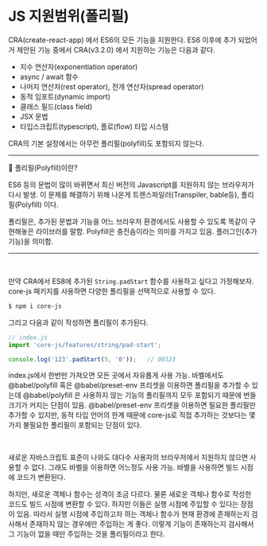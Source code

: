 # JS 지원범위(폴리필)

CRA(create-react-app) 에서 ES6의 모든 기능을 지원한다. ES6 이후에 추가 되었어거 제안된 기능 중에서 CRA(v3.2.0) 에서 지원하는 기능은 다음과 같다.

- 지수 연산자(exponentiation operator)
- async / await 함수
- 나머지 연산자(rest operator), 전개 연산자(spread operator)
- 동적 임포트(dynamic import)
- 클래스 필드(class field)
- JSX 문법
- 타입스크립트(typescript), 플로(flow) 타입 시스템

CRA의 기본 설정에서는 아무런 폴리필(polyfill)도 포함되지 않는다.

---

📌 폴리필(Polyfill)이란?

ES6 등의 문법이 많이 바뀌면서 최신 버전의 Javascript를 지원하지 않는 브라우저가 다시 발생. 이 문제를 해결하기 위해 나온게 트랜스파일러(Transpiler, bable등), 폴리필(Polyfill) 이다.

폴리필은, 추가된 문법과 기능을 어느 브라우저 환경에서도 사용할 수 있도록 똑같이 구현해놓은 라이브러를 말함. Polyfill은 충전솜이라는 의미를 가지고 있음. 플러그인(추가기능)을 의미함.

---

<br/>

만약 CRA에서 ES8에 추가된 `String.padStart` 함수를 사용하고 싶다고 가정해보자. core-js 패키지를 사용하면 다양한 폴리필을 선택적으로 사용할 수 있다.

```sh
$ npm i core-js
```

그리고 다음과 같이 작성하면 폴리필이 추가된다.

```js
// index.js
import 'core-js/features/string/pad-start';

console.log('123'.padStart(5, '0'));   // 00123
```

index.js에서 한번만 가져오면 모든 곳에서 자유롭게 사용 가능. 바벨에서도 @babel/polyfill 혹은 @babel/preset-env 프리셋을 이용하면 폴리필을 추가할 수 있는데 @babel/polyfill 은 사용하지 않는 기능의 폴리필까지 모두 포함되기 때문에 번들 크기가 커지는 단점이 있음. @babel/preset-env 프리셋을 이용하면 필요한 폴리필만 추가할 수 있지만, 동적 타입 언어의 한계 때문에 core-js로 직접 추가하는 것보다는 몇 가지 불필요한 폴리필이 포함되는 단점이 있다.

<br/>

새로운 자바스크립트 표준이 나와도 대다수 사용자의 브라우저에서 지원하지 않으면 사용할 수 없다. 그래도 바벨을 이용하면 어느정도 사용 가능. 바벨을 사용하면 빌드 시점에 코드가 변환된다.

하지만, 새로운 객체나 함수는 성격이 조금 다르다. 물론 새로운 객체나 함수로 작성한 코드도 빌드 시점에 변환할 수 있다. 하지만 이들은 실행 시점에 주입할 수 있다는 장점이 있음. 따라서 실행 시점에 주입하고자 하는 객체나 함수가 현재 환경에 존재하는지 검사해서 존재하지 않는 경우에만 주입하는 게 좋다. 이렇게 기능이 존재하는지 검사해서 그 기능이 없을 때만 주입하는 것을 폴리필이라고 한다.

